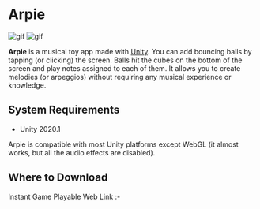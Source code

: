 Arpie
=====

![gif](https://i.imgur.com/kOS5wRS.gif)
![gif](https://i.imgur.com/Q2Bn4q7.gif)

**Arpie** is a musical toy app made with [Unity]. You can add bouncing balls by
tapping (or clicking) the screen. Balls hit the cubes on the bottom of the
screen and play notes assigned to each of them. It allows you to create
melodies (or arpeggios) without requiring any musical experience or knowledge.

[Unity]: https://unity3d.com

System Requirements
-------------------

- Unity 2020.1

Arpie is compatible with most Unity platforms except WebGL (it almost works,
but all the audio effects are disabled).

Where to Download
-----------------

Instant Game Playable Web Link :- 
